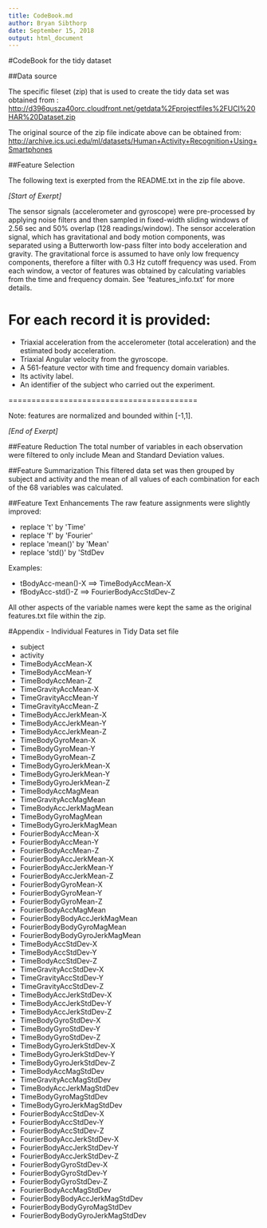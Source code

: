 ```yaml
---
title: CodeBook.md
author: Bryan Sibthorp
date: September 15, 2018
output: html_document
---
```



#CodeBook for the tidy dataset

##Data source

The specific fileset (zip) that is used to create the tidy data set was obtained from : http://d396qusza40orc.cloudfront.net/getdata%2Fprojectfiles%2FUCI%20HAR%20Dataset.zip

The original source of the zip file indicate above can be obtained from: http://archive.ics.uci.edu/ml/datasets/Human+Activity+Recognition+Using+Smartphones

##Feature Selection 

The following text is exerpted from the README.txt in the zip file above.

_[Start of Exerpt]_

The sensor signals (accelerometer and gyroscope) were pre-processed by applying noise filters and then sampled in fixed-width sliding windows of 2.56 sec and 50% overlap (128 readings/window). The sensor acceleration signal, which has gravitational and body motion components, was separated using a Butterworth low-pass filter into body acceleration and gravity. The gravitational force is assumed to have only low frequency components, therefore a filter with 0.3 Hz cutoff frequency was used. From each window, a vector of features was obtained by calculating variables from the time and frequency domain. See 'features_info.txt' for more details. 

For each record it is provided:
======================================

- Triaxial acceleration from the accelerometer (total acceleration) and the estimated body acceleration.
- Triaxial Angular velocity from the gyroscope. 
- A 561-feature vector with time and frequency domain variables. 
- Its activity label. 
- An identifier of the subject who carried out the experiment.

=========================================

Note: features are normalized and bounded within [-1,1].

_[End of Exerpt]_

##Feature Reduction
The total number of variables in each observation were filtered to only include Mean and Standard Deviation values.  

##Feature Summarization
This filtered data set was then grouped by subject and activity and the mean of all values of each combination for each of the 68 variables was calculated.

##Feature Text Enhancements
The raw feature assignments were slightly improved:

- replace 't' by 'Time'
- replace 'f' by 'Fourier'
- replace 'mean()' by 'Mean'
- replace 'std()' by 'StdDev

Examples:

- tBodyAcc-mean()-X ==> TimeBodyAccMean-X
- fBodyAcc-std()-Z ==> FourierBodyAccStdDev-Z

All other aspects of the variable names were kept the same as the original features.txt file within the zip.

#Appendix - Individual Features in Tidy Data set file
* subject                          
* activity                         
* TimeBodyAccMean-X               
* TimeBodyAccMean-Y                
* TimeBodyAccMean-Z                
* TimeGravityAccMean-X            
* TimeGravityAccMean-Y             
* TimeGravityAccMean-Z             
* TimeBodyAccJerkMean-X           
* TimeBodyAccJerkMean-Y            
* TimeBodyAccJerkMean-Z            
* TimeBodyGyroMean-X              
* TimeBodyGyroMean-Y               
* TimeBodyGyroMean-Z               
* TimeBodyGyroJerkMean-X          
* TimeBodyGyroJerkMean-Y           
* TimeBodyGyroJerkMean-Z           
* TimeBodyAccMagMean              
* TimeGravityAccMagMean            
* TimeBodyAccJerkMagMean           
* TimeBodyGyroMagMean             
* TimeBodyGyroJerkMagMean          
* FourierBodyAccMean-X             
* FourierBodyAccMean-Y            
* FourierBodyAccMean-Z             
* FourierBodyAccJerkMean-X         
* FourierBodyAccJerkMean-Y        
* FourierBodyAccJerkMean-Z         
* FourierBodyGyroMean-X            
* FourierBodyGyroMean-Y           
* FourierBodyGyroMean-Z            
* FourierBodyAccMagMean            
* FourierBodyBodyAccJerkMagMean   
* FourierBodyBodyGyroMagMean       
* FourierBodyBodyGyroJerkMagMean   
* TimeBodyAccStdDev-X             
* TimeBodyAccStdDev-Y              
* TimeBodyAccStdDev-Z              
* TimeGravityAccStdDev-X          
* TimeGravityAccStdDev-Y           
* TimeGravityAccStdDev-Z           
* TimeBodyAccJerkStdDev-X         
* TimeBodyAccJerkStdDev-Y          
* TimeBodyAccJerkStdDev-Z          
* TimeBodyGyroStdDev-X            
* TimeBodyGyroStdDev-Y             
* TimeBodyGyroStdDev-Z             
* TimeBodyGyroJerkStdDev-X        
* TimeBodyGyroJerkStdDev-Y         
* TimeBodyGyroJerkStdDev-Z         
* TimeBodyAccMagStdDev            
* TimeGravityAccMagStdDev          
* TimeBodyAccJerkMagStdDev         
* TimeBodyGyroMagStdDev           
* TimeBodyGyroJerkMagStdDev        
* FourierBodyAccStdDev-X           
* FourierBodyAccStdDev-Y          
* FourierBodyAccStdDev-Z           
* FourierBodyAccJerkStdDev-X       
* FourierBodyAccJerkStdDev-Y      
* FourierBodyAccJerkStdDev-Z       
* FourierBodyGyroStdDev-X          
* FourierBodyGyroStdDev-Y         
* FourierBodyGyroStdDev-Z          
* FourierBodyAccMagStdDev         
* FourierBodyBodyAccJerkMagStdDev 
* FourierBodyBodyGyroMagStdDev     
* FourierBodyBodyGyroJerkMagStdDev

